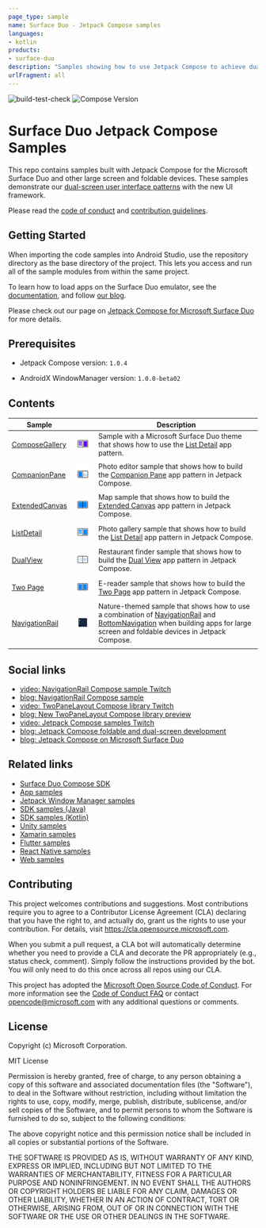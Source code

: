 ```yaml
---
page_type: sample
name: Surface Duo - Jetpack Compose samples
languages:
- kotlin
products:
- surface-duo
description: "Samples showing how to use Jetpack Compose to achieve dual-screen user interface patterns."
urlFragment: all
---
```

![build-test-check](https://github.com/microsoft/surface-duo-compose-samples/actions/workflows/build_test_check.yml/badge.svg) ![Compose Version](https://img.shields.io/badge/Jetpack%20Compose-1.0.4-brightgreen)

# Surface Duo Jetpack Compose Samples

This repo contains samples built with Jetpack Compose for the Microsoft Surface Duo and other large screen and foldable devices. These samples demonstrate our [dual-screen user interface patterns](https://docs.microsoft.com/dual-screen/introduction#dual-screen-app-patterns) with the new UI framework.

Please read the [code of conduct](CODE_OF_CONDUCT.md) and [contribution guidelines](CONTRIBUTING.md).

## Getting Started

When importing the code samples into Android Studio, use the repository directory as the base directory of the project. This lets you access and run all of the sample modules from within the same project.

To learn how to load apps on the Surface Duo emulator, see the [documentation](https://docs.microsoft.com/dual-screen/android), and follow [our blog](https://devblogs.microsoft.com/surface-duo).

Please check out our page on [Jetpack Compose for Microsoft Surface Duo](https://docs.microsoft.com/dual-screen/android/jetpack/compose/) for more details.

## Prerequisites

- Jetpack Compose version: `1.0.4`

- AndroidX WindowManager version: `1.0.0-beta02`

## Contents

| Sample | | Description |
|---|:---:|---|
| [ComposeGallery](https://github.com/microsoft/surface-duo-compose-samples/tree/main/ComposeSamples/ComposeGallery) | ![ComposeGallery app icon](screenshots/compose_gallery.svg) | Sample with a Microsoft Surface Duo theme that shows how to use the [List Detail](https://docs.microsoft.com/dual-screen/introduction#list-detail) app pattern. |
| | |
| [CompanionPane](https://github.com/microsoft/surface-duo-compose-samples/tree/main/ComposeSamples/CompanionPane) | ![CompanionPane app icon](screenshots/companion_pane.svg) | Photo editor sample that shows how to build the [Companion Pane](https://docs.microsoft.com/dual-screen/introduction#companion-pane) app pattern in Jetpack Compose. |
| | |
| [ExtendedCanvas](https://github.com/microsoft/surface-duo-compose-samples/tree/main/ComposeSamples/ExtendedCanvas) | ![ExtendedCanvas app icon](screenshots/extended_canvas.svg) | Map sample that shows how to build the [Extended Canvas](https://docs.microsoft.com/dual-screen/introduction#extended-canvas) app pattern in Jetpack Compose. |
| | |
| [ListDetail](https://github.com/microsoft/surface-duo-compose-samples/tree/main/ComposeSamples/ListDetail) | ![ListDetail app icon](screenshots/list_detail.svg) | Photo gallery sample that shows how to build the [List Detail](https://docs.microsoft.com/dual-screen/introduction#list-detail) app pattern in Jetpack Compose. |
| | |
| [DualView](https://github.com/microsoft/surface-duo-compose-samples/tree/main/ComposeSamples/DualView) | ![DualView app icon](screenshots/dual_view.svg) | Restaurant finder sample that shows how to build the [Dual View](https://docs.microsoft.com/dual-screen/introduction#dual-view) app pattern in Jetpack Compose. |
| | |
| [Two Page](https://github.com/microsoft/surface-duo-compose-samples/tree/main/ComposeSamples/TwoPage) | ![TwoPage app icon](screenshots/two_page.svg) | E-reader sample that shows how to build the [Two Page](https://docs.microsoft.com/dual-screen/introduction#two-page) app pattern in Jetpack Compose. |
| | |
| [NavigationRail](https://github.com/microsoft/surface-duo-compose-samples/tree/main/ComposeSamples/NavigationRail) | ![NavigationRail app icon](screenshots/navigation_rail.svg) | Nature-themed sample that shows how to use a combination of [NavigationRail](https://material.io/components/navigation-rail) and [BottomNavigation](https://material.io/components/bottom-navigation) when building apps for large screen and foldable devices in Jetpack Compose. |
| | |

## Social links

- [video: NavigationRail Compose sample Twitch](https://www.twitch.tv/videos/1196858313)
- [blog: NavigationRail Compose sample](https://devblogs.microsoft.com/surface-duo/jetpack-compose-navigation-rail/)
- [video: TwoPaneLayout Compose library Twitch](https://www.youtube.com/watch?v=Q66bR2jKdrg)
- [blog: New TwoPaneLayout Compose library preview](https://devblogs.microsoft.com/surface-duo/jetpack-compose-twopanelayout-preview/)
- [video: Jetpack Compose samples Twitch](https://www.youtube.com/watch?v=m8bMjFhBbN8)
- [blog: Jetpack Compose foldable and dual-screen development](https://devblogs.microsoft.com/surface-duo/jetpack-compose-foldable-samples)
- [blog: Jetpack Compose on Microsoft Surface Duo](https://devblogs.microsoft.com/surface-duo/jetpack-compose-dual-screen-sample/)

## Related links

- [Surface Duo Compose SDK](https://github.com/microsoft/surface-duo-compose-sdk/)
- [App samples](https://github.com/microsoft/surface-duo-app-samples)
- [Jetpack Window Manager samples](https://github.com/microsoft/surface-duo-window-manager-samples)
- [SDK samples (Java)](https://github.com/microsoft/surface-duo-sdk-samples)
- [SDK samples (Kotlin)](https://github.com/microsoft/surface-duo-sdk-samples-kotlin)
- [Unity samples](https://github.com/microsoft/surface-duo-sdk-unity-samples)
- [Xamarin samples](https://github.com/microsoft/surface-duo-sdk-xamarin-samples)
- [Flutter samples](https://github.com/microsoft/surface-duo-sdk-samples-flutter)
- [React Native samples](https://github.com/microsoft/react-native-dualscreen)
- [Web samples](https://docs.microsoft.com/dual-screen/web/samples)

## Contributing

This project welcomes contributions and suggestions.  Most contributions require you to agree to a
Contributor License Agreement (CLA) declaring that you have the right to, and actually do, grant us
the rights to use your contribution. For details, visit https://cla.opensource.microsoft.com.

When you submit a pull request, a CLA bot will automatically determine whether you need to provide
a CLA and decorate the PR appropriately (e.g., status check, comment). Simply follow the instructions
provided by the bot. You will only need to do this once across all repos using our CLA.

This project has adopted the [Microsoft Open Source Code of Conduct](https://opensource.microsoft.com/codeofconduct/).
For more information see the [Code of Conduct FAQ](https://opensource.microsoft.com/codeofconduct/faq/) or
contact [opencode@microsoft.com](mailto:opencode@microsoft.com) with any additional questions or comments.

## License

Copyright (c) Microsoft Corporation.

MIT License

Permission is hereby granted, free of charge, to any person obtaining a copy of this software and associated documentation files (the "Software"), to deal in the Software without restriction, including without limitation the rights to use, copy, modify, merge, publish, distribute, sublicense, and/or sell copies of the Software, and to permit persons to whom the Software is furnished to do so, subject to the following conditions:

The above copyright notice and this permission notice shall be included in all copies or substantial portions of the Software.

THE SOFTWARE IS PROVIDED AS IS, WITHOUT WARRANTY OF ANY KIND, EXPRESS OR IMPLIED, INCLUDING BUT NOT LIMITED TO THE WARRANTIES OF MERCHANTABILITY, FITNESS FOR A PARTICULAR PURPOSE AND NONINFRINGEMENT. IN NO EVENT SHALL THE AUTHORS OR COPYRIGHT HOLDERS BE LIABLE FOR ANY CLAIM, DAMAGES OR OTHER LIABILITY, WHETHER IN AN ACTION OF CONTRACT, TORT OR OTHERWISE, ARISING FROM, OUT OF OR IN CONNECTION WITH THE SOFTWARE OR THE USE OR OTHER DEALINGS IN THE SOFTWARE.
